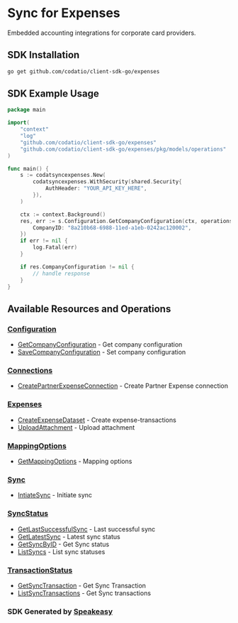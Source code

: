 # Sync for Expenses

Embedded accounting integrations for corporate card providers.

<!-- Start SDK Installation -->
## SDK Installation

```bash
go get github.com/codatio/client-sdk-go/expenses
```
<!-- End SDK Installation -->

## SDK Example Usage
<!-- Start SDK Example Usage -->
```go
package main

import(
	"context"
	"log"
	"github.com/codatio/client-sdk-go/expenses"
	"github.com/codatio/client-sdk-go/expenses/pkg/models/operations"
)

func main() {
    s := codatsyncexpenses.New(
        codatsyncexpenses.WithSecurity(shared.Security{
            AuthHeader: "YOUR_API_KEY_HERE",
        }),
    )

    ctx := context.Background()
    res, err := s.Configuration.GetCompanyConfiguration(ctx, operations.GetCompanyConfigurationRequest{
        CompanyID: "8a210b68-6988-11ed-a1eb-0242ac120002",
    })
    if err != nil {
        log.Fatal(err)
    }

    if res.CompanyConfiguration != nil {
        // handle response
    }
}
```
<!-- End SDK Example Usage -->

<!-- Start SDK Available Operations -->
## Available Resources and Operations


### [Configuration](docs/configuration/README.md)

* [GetCompanyConfiguration](docs/configuration/README.md#getcompanyconfiguration) - Get company configuration
* [SaveCompanyConfiguration](docs/configuration/README.md#savecompanyconfiguration) - Set company configuration

### [Connections](docs/connections/README.md)

* [CreatePartnerExpenseConnection](docs/connections/README.md#createpartnerexpenseconnection) - Create Partner Expense connection

### [Expenses](docs/expenses/README.md)

* [CreateExpenseDataset](docs/expenses/README.md#createexpensedataset) - Create expense-transactions
* [UploadAttachment](docs/expenses/README.md#uploadattachment) - Upload attachment

### [MappingOptions](docs/mappingoptions/README.md)

* [GetMappingOptions](docs/mappingoptions/README.md#getmappingoptions) - Mapping options

### [Sync](docs/sync/README.md)

* [IntiateSync](docs/sync/README.md#intiatesync) - Initiate sync

### [SyncStatus](docs/syncstatus/README.md)

* [GetLastSuccessfulSync](docs/syncstatus/README.md#getlastsuccessfulsync) - Last successful sync
* [GetLatestSync](docs/syncstatus/README.md#getlatestsync) - Latest sync status
* [GetSyncByID](docs/syncstatus/README.md#getsyncbyid) - Get Sync status
* [ListSyncs](docs/syncstatus/README.md#listsyncs) - List sync statuses

### [TransactionStatus](docs/transactionstatus/README.md)

* [GetSyncTransaction](docs/transactionstatus/README.md#getsynctransaction) - Get Sync Transaction
* [ListSyncTransactions](docs/transactionstatus/README.md#listsynctransactions) - Get Sync transactions
<!-- End SDK Available Operations -->

### SDK Generated by [Speakeasy](https://docs.speakeasyapi.dev/docs/using-speakeasy/client-sdks)
